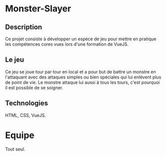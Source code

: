 # Monster-Slayer
## Description
Ce projet consiste à développer un espèce de jeu pour mettre en pratique les compétences cores vues lors d'une formation de VueJS.

## Le jeu
Ce jeu se joue tour par tour en local et a pour but de battre un monstre en l'attaquant avec des attaques simples ou bien spéciales qui lui enlèvent plus de point de vie. Le monstre attaque lui aussi à tous les tours, c'est pourquoi il est possible de se soigner.

## Technologies
HTML, CSS, VueJS.

# Equipe
Tout seul.
